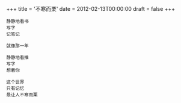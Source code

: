 +++
title = '不寒而栗'
date = 2012-02-13T00:00:00
draft = false
+++

<div class="poem">

```
静静地看书
写字
记笔记

就像那一年

静静地看推
写字
想着你

这个世界
只有记忆
最让人不寒而栗
```

</div>
